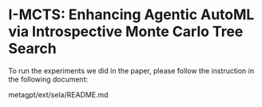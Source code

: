 
# I-MCTS: Enhancing Agentic AutoML via Introspective Monte Carlo Tree Search


To run the experiments we did in the paper, please follow the instruction in the following document:

metagpt/ext/sela/README.md